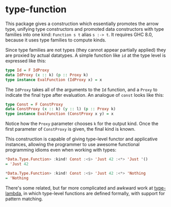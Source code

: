 # type-function

This package gives a construction which essentially promotes the arrow type,
unifying type constructors and promoted data constructors with type families
into one kind: `Function s t` alias `s :-> t`. It requires GHC 8.0, because
it uses type families to compute kinds.

Since type families are not types (they cannot appear partially applied) they
are proxied by actual datatypes. A simple function like `id` at the type level
is expressed like this:

```Haskell
type Id = F IdProxy
data IdProxy (x :: k) (p :: Proxy k)
type instance EvalFunction (IdProxy x) = x
```

The `IdProxy` takes all of the arguments to the `Id` function, and a `Proxy` to
indicate the final type after evaluation. An analogue of `const` looks like
this:

```Haskell
type Const = F ConstProxy
data ConstProxy (x :: k) (y :: l) (p :: Proxy k)
type instance EvalFunction (ConstProxy x y) = x
```

Notice how the `Proxy` parameter chooses `k` for the output kind. Once the
first parameter of `ConstProxy` is given, the final kind is known.

This construction is capable of giving type-level functor and applicative
instances, allowing the programmer to use awesome functional programming
idioms even when working with types:

```Haskell
*Data.Type.Function> :kind! Const :<$> 'Just 42 :<*> 'Just '()
= 'Just 42

*Data.Type.Function> :kind! Const :<$> 'Just 42 :<*> 'Nothing
= 'Nothing
```

There's some related, but far more complicated and awkward work at
[type-lambda](https://www.github.com/avieth/type-lambda), in which type-level
functions are defined formally, with support for pattern matching.
